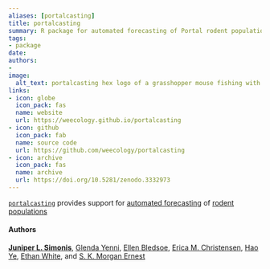 ```yaml
---
aliases: [portalcasting]
title: portalcasting
summary: R package for automated forecasting of Portal rodent populations
tags:
- package
date: 
authors: 
-
image:
  alt_text: portalcasting hex logo of a grasshopper mouse fishing with a pole and tacklebox
links:
- icon: globe
  icon_pack: fas
  name: website
  url: https://weecology.github.io/portalcasting
- icon: github
  icon_pack: fab
  name: source code
  url: https://github.com/weecology/portalcasting
- icon: archive
  icon_pack: fas
  name: archive
  url: https://doi.org/10.5281/zenodo.3332973
---
```


[`portalcasting`](https://weecology.github.io/portalcasting/) provides support for [automated forecasting](https://github.com/weecology/portalPredictions) of [rodent populations](https://portal.weecology.org/)

#### Authors

[**Juniper L. Simonis**](https://orcid.org/0000-0001-9798-0460),
[Glenda Yenni](https://orcid.org/0000-0001-6969-1848),
[Ellen Bledsoe](https://orcid.org/0000-0002-3629-7235), 
[Erica M. Christensen](https://orcid.org/0000-0002-5635-2502),
[Hao Ye](https://orcid.org/0000-0002-8630-1458), 
[Ethan White](https://orcid.org/0000-0001-6728-7745), 
and 
[S. K. Morgan Ernest](https://orcid.org/0000-0002-6026-8530)


